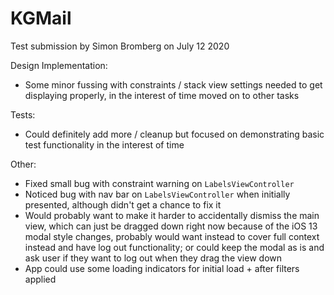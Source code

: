 # KGMail
Test submission by Simon Bromberg on July 12 2020

Design Implementation:

* Some minor fussing with constraints / stack view settings needed to get displaying properly, in the interest of time moved on to other tasks

Tests:

* Could definitely add more / cleanup but focused on demonstrating basic test functionality in the interest of time 

Other:

* Fixed small bug with constraint warning on `LabelsViewController`
* Noticed bug with nav bar on `LabelsViewController` when initially presented, although didn't get a chance to fix it
* Would probably want to make it harder to accidentally dismiss the main view, which can just be dragged down right now because of the iOS 13 modal style changes, probably would want instead to cover full context instead and have log out functionality; or could keep the modal as is and ask user if they want to log out when they drag the view down
* App could use some loading indicators for initial load + after filters applied
